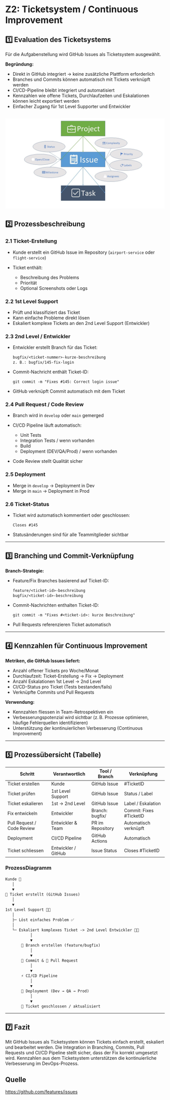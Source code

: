 # Z2: Ticketsystem / Continuous Improvement

## 1️⃣ Evaluation des Ticketsystems

Für die Aufgabenstellung wird GitHub Issues als Ticketsystem ausgewählt.

**Begründung:**

* Direkt in GitHub integriert -> keine zusätzliche Plattform erforderlich
* Branches und Commits können automatisch mit Tickets verknüpft werden
* CI/CD-Pipeline bleibt integriert und automatisiert
* Kennzahlen wie offene Tickets, Durchlaufzeiten und Eskalationen können leicht exportiert werden
* Einfacher Zugang für 1st Level Supporter und Entwickler

![img.png](Images/z1.jpg)
---

## 2️⃣ Prozessbeschreibung

### 2.1 Ticket-Erstellung

* Kunde erstellt ein GitHub Issue im Repository (`airport-service` oder `flight-service`)
* Ticket enthält:

  * Beschreibung des Problems
  * Priorität
  * Optional Screenshots oder Logs

### 2.2 1st Level Support

* Prüft und klassifiziert das Ticket
* Kann einfache Probleme direkt lösen
* Eskaliert komplexe Tickets an den 2nd Level Support (Entwickler)

### 2.3 2nd Level / Entwickler

* Entwickler erstellt Branch für das Ticket:

  ```
  bugfix/<ticket-nummer>-kurze-beschreibung
  z. B.: bugfix/145-fix-login
  ```
* Commit-Nachricht enthält Ticket-ID:

  ```
  git commit -m "Fixes #145: Correct login issue"
  ```
* GitHub verknüpft Commit automatisch mit dem Ticket

### 2.4 Pull Request / Code Review

* Branch wird in `develop` oder `main` gemerged
* CI/CD Pipeline läuft automatisch:

  * Unit Tests
  * Integration Tests / wenn vorhanden
  * Build
  * Deployment (DEV/QA/Prod) / wenn vorhanden
* Code Review stellt Qualität sicher

### 2.5 Deployment

* Merge in `develop` → Deployment in Dev
* Merge in `main` → Deployment in Prod

### 2.6 Ticket-Status

* Ticket wird automatisch kommentiert oder geschlossen:

  ```
  Closes #145
  ```
* Statusänderungen sind für alle Teammitglieder sichtbar

---

## 3️⃣ Branching und Commit-Verknüpfung

**Branch-Strategie:**

* Feature/Fix Branches basierend auf Ticket-ID:

  ```
  feature/<ticket-id>-beschreibung
  bugfix/<ticket-id>-beschreibung
  ```
* Commit-Nachrichten enthalten Ticket-ID:

  ```
  git commit -m "Fixes #<ticket-id>: kurze Beschreibung"
  ```
* Pull Requests referenzieren Ticket automatisch

---

## 4️⃣ Kennzahlen für Continuous Improvement

**Metriken, die GitHub Issues liefert:**

* Anzahl offener Tickets pro Woche/Monat
* Durchlaufzeit: Ticket-Erstellung → Fix → Deployment
* Anzahl Eskalationen 1st Level → 2nd Level
* CI/CD-Status pro Ticket (Tests bestanden/fails)
* Verknüpfte Commits und Pull Requests

**Verwendung:**

* Kennzahlen fliessen in Team-Retrospektiven ein
* Verbesserungspotenzial wird sichtbar (z. B. Prozesse optimieren, häufige Fehlerquellen identifizieren)
* Unterstützung der kontinuierlichen Verbesserung (Continuous Improvement)

---

## 5️⃣ Prozessübersicht (Tabelle)

| Schritt                    | Verantwortlich      | Tool / Branch             | Verknüpfung             |
| -------------------------- | ------------------- | ------------------------- | ----------------------- |
| Ticket erstellen           | Kunde               | GitHub Issue              | #TicketID               |
| Ticket prüfen              | 1st Level Support   | GitHub Issue              | Status / Label          |
| Ticket eskalieren          | 1st → 2nd Level     | GitHub Issue              | Label / Eskalation      |
| Fix entwickeln             | Entwickler          | Branch: bugfix/<TicketID> | Commit: Fixes #TicketID |
| Pull Request / Code Review | Entwickler & Team   | PR im Repository          | Automatisch verknüpft   |
| Deployment                 | CI/CD Pipeline      | GitHub Actions            | Automatisch             |
| Ticket schliessen           | Entwickler / GitHub | Issue Status              | Closes #TicketID        |

### ProzessDiagramm

```
Kunde 👤
   │
   ▼
🎫 Ticket erstellt (GitHub Issues)
   │
   ▼
1st Level Support 🧑‍💻
   │
   ├─ Löst einfaches Problem ✅
   │
   └─ Eskaliert komplexes Ticket -> 2️nd Level Entwickler 👨‍💻
           │
           ▼
       🌿 Branch erstellen (feature/bugfix)
           │
           ▼
       💾 Commit & 🔀 Pull Request
           │
           ▼
       ⚡ CI/CD Pipeline
           │
           ▼
       🚀 Deployment (Dev → QA → Prod)
           │
           ▼
       🎫 Ticket geschlossen / aktualisiert
```

---

## 7️⃣ Fazit

Mit GitHub Issues als Ticketsystem können Tickets einfach erstellt, eskaliert und bearbeitet werden.
Die Integration in Branching, Commits, Pull Requests und CI/CD Pipeline stellt sicher, dass der Fix korrekt umgesetzt wird.
Kennzahlen aus dem Ticketsystem unterstützen die kontinuierliche Verbesserung im DevOps-Prozess.

## Quelle 
https://github.com/features/issues